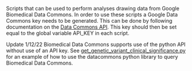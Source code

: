 Scripts that can be used to perform analyses drawing data from Google Biomedical Data Commons. In order to use these scripts a Google Data Commons key needs to be generated. This can be done by following documentation on the [Data Commons API](https://docs.datacommons.org/api/). This key should then be set equal to the global variable API_KEY in each script.

Update 1/12/22
Biomedical Data Commons supports use of the python API without use of an API key. See [get_genetic_variant_clinical_significance.py](https://github.com/OroLabStanford/SNP_Prioritization_Pipeline/edit/main/BiomedicalDataCommons/get_genetic_variant_clinical_significance.py) for an example of how to use the datacommons python library to query Biomedical Data Commons.
